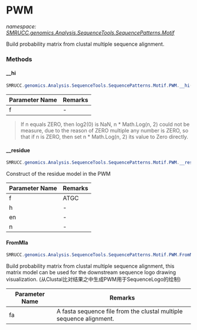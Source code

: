 ﻿# PWM
_namespace: [SMRUCC.genomics.Analysis.SequenceTools.SequencePatterns.Motif](./index.md)_

Build probability matrix from clustal multiple sequence alignment.



### Methods

#### __hi
```csharp
SMRUCC.genomics.Analysis.SequenceTools.SequencePatterns.Motif.PWM.__hi(System.Collections.Generic.Dictionary{System.Char,System.Double})
```


|Parameter Name|Remarks|
|--------------|-------|
|f|-|

> 
>  If n equals ZERO, then log2(0) is NaN, n * Math.Log(n, 2) could not be measure,
>  due to the reason of ZERO multiple any number is ZERO, so that if n is ZERO, 
>  then set n * Math.Log(n, 2) its value to Zero directly.
>  

#### __residue
```csharp
SMRUCC.genomics.Analysis.SequenceTools.SequencePatterns.Motif.PWM.__residue(System.Collections.Generic.Dictionary{System.Char,System.Double},System.Double,System.Double,System.Int32,System.Int32)
```
Construct of the residue model in the PWM

|Parameter Name|Remarks|
|--------------|-------|
|f|ATGC|
|h|-|
|en|-|
|n|-|


#### FromMla
```csharp
SMRUCC.genomics.Analysis.SequenceTools.SequencePatterns.Motif.PWM.FromMla(SMRUCC.genomics.SequenceModel.FASTA.FastaFile)
```
Build probability matrix from clustal multiple sequence alignment, this matrix model can be 
 used for the downstream sequence logo drawing visualization.
 (从Clustal比对结果之中生成PWM用于SequenceLogo的绘制)

|Parameter Name|Remarks|
|--------------|-------|
|fa|A fasta sequence file from the clustal multiple sequence alignment.|



